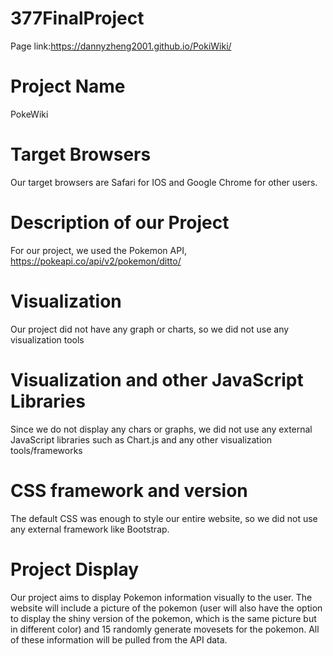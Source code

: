 # 377FinalProject
Page link:https://dannyzheng2001.github.io/PokiWiki/
# Project Name
PokeWiki
# Target Browsers
Our target browsers are Safari for IOS and Google Chrome for other users.
# Description of our Project
For our project, we used the Pokemon API, https://pokeapi.co/api/v2/pokemon/ditto/
# Visualization
Our project did not have any graph or charts, so we did not use any visualization tools
# Visualization and other JavaScript Libraries
Since we do not display any chars or graphs, we did not use any external JavaScript libraries such as Chart.js and any other visualization tools/frameworks
# CSS framework and version
The default CSS was enough to style our entire website, so we did not use any external framework like Bootstrap.
# Project Display
Our project aims to display Pokemon information visually to the user. The website will include a picture of the pokemon (user will also have the option to display the shiny version of the pokemon, which is the same picture but in different color) and 15 randomly generate movesets for the pokemon. All of these information will be pulled from the API data.
